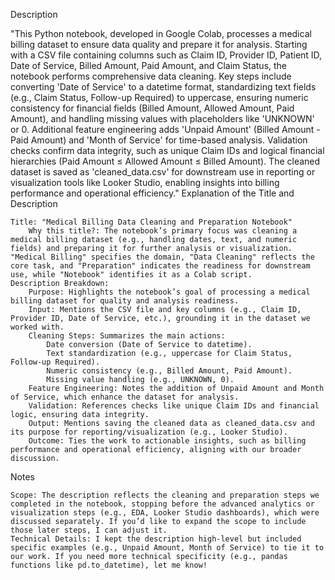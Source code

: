 Description

"This Python notebook, developed in Google Colab, processes a medical billing dataset to ensure data quality and prepare it for analysis. Starting with a CSV file containing columns such as Claim ID, Provider ID, Patient ID, Date of Service, Billed Amount, Paid Amount, and Claim Status, the notebook performs comprehensive data cleaning. Key steps include converting 'Date of Service' to a datetime format, standardizing text fields (e.g., Claim Status, Follow-up Required) to uppercase, ensuring numeric consistency for financial fields (Billed Amount, Allowed Amount, Paid Amount), and handling missing values with placeholders like 'UNKNOWN' or 0. Additional feature engineering adds 'Unpaid Amount' (Billed Amount - Paid Amount) and 'Month of Service' for time-based analysis. Validation checks confirm data integrity, such as unique Claim IDs and logical financial hierarchies (Paid Amount ≤ Allowed Amount ≤ Billed Amount). The cleaned dataset is saved as 'cleaned_data.csv' for downstream use in reporting or visualization tools like Looker Studio, enabling insights into billing performance and operational efficiency."
Explanation of the Title and Description

    Title: "Medical Billing Data Cleaning and Preparation Notebook"
        Why this title?: The notebook’s primary focus was cleaning a medical billing dataset (e.g., handling dates, text, and numeric fields) and preparing it for further analysis or visualization. "Medical Billing" specifies the domain, "Data Cleaning" reflects the core task, and "Preparation" indicates the readiness for downstream use, while "Notebook" identifies it as a Colab script.
    Description Breakdown:
        Purpose: Highlights the notebook’s goal of processing a medical billing dataset for quality and analysis readiness.
        Input: Mentions the CSV file and key columns (e.g., Claim ID, Provider ID, Date of Service, etc.), grounding it in the dataset we worked with.
        Cleaning Steps: Summarizes the main actions:
            Date conversion (Date of Service to datetime).
            Text standardization (e.g., uppercase for Claim Status, Follow-up Required).
            Numeric consistency (e.g., Billed Amount, Paid Amount).
            Missing value handling (e.g., UNKNOWN, 0).
        Feature Engineering: Notes the addition of Unpaid Amount and Month of Service, which enhance the dataset for analysis.
        Validation: References checks like unique Claim IDs and financial logic, ensuring data integrity.
        Output: Mentions saving the cleaned data as cleaned_data.csv and its purpose for reporting/visualization (e.g., Looker Studio).
        Outcome: Ties the work to actionable insights, such as billing performance and operational efficiency, aligning with our broader discussion.

Notes

    Scope: The description reflects the cleaning and preparation steps we completed in the notebook, stopping before the advanced analytics or visualization steps (e.g., EDA, Looker Studio dashboards), which were discussed separately. If you’d like to expand the scope to include those later steps, I can adjust it.
    Technical Details: I kept the description high-level but included specific examples (e.g., Unpaid Amount, Month of Service) to tie it to our work. If you need more technical specificity (e.g., pandas functions like pd.to_datetime), let me know!
